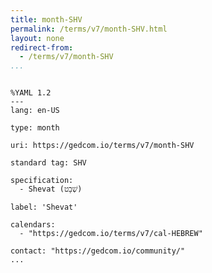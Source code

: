 ```yaml
---
title: month-SHV
permalink: /terms/v7/month-SHV.html
layout: none
redirect-from:
  - /terms/v7/month-SHV
...
```


```

%YAML 1.2
---
lang: en-US

type: month

uri: https://gedcom.io/terms/v7/month-SHV

standard tag: SHV

specification:
  - Shevat (שְׁבָט)

label: 'Shevat'

calendars:
  - "https://gedcom.io/terms/v7/cal-HEBREW"

contact: "https://gedcom.io/community/"
...

```
